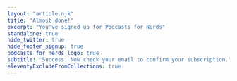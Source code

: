 ```yaml
---
layout: "article.njk"
title: "Almost done!"
excerpt: "You've signed up for Podcasts for Nerds"
standalone: true
hide_twitter: true
hide_footer_signup: true
podcasts_for_nerds_logo: true
subtitle: "Success! Now check your email to confirm your subscription."
eleventyExcludeFromCollections: true
---
```

